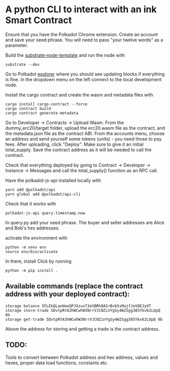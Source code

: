 # A python CLI to interact with an ink Smart Contract 


Ensure that you have the Polkadot Chrome extension. Create an account and save your seed phrase. 
You will need to pass "your twelve words" as a parameter. 

Build the [substrate-node-template](https://github.com/substrate-developer-hub/substrate-node-template) and run the node with 
```
substrate --dev
```

Go to Polkadot [explorer](https://polkadot.js.org/apps/#/explorer) where you should see updating blocks if everything is fine. In the dropdown menu on the left connect to the local development node.

Install the cargo contract and create the wasm and metadata files with 
```
cargo install cargo-contract --force
cargo contract build
cargo contract generate-metadata
```


Go to Developer -> Contracts -> Upload Wasm. 
From the dummy_erc20/target folder, upload the erc20.wasm file as the contract, and the metadata.json file as the contract ABI. From the accounts menu, choose an address and send yourself some tokens (units) - you need those to pay fees. After uploading, click "Deploy". Make sure to give it an initial total_supply. 
Save the contract address as it will be needed to call the contract. 

Check that everything deployed by going to Contract -> Developer -> Instance -> Messages and call the total_supply() function as an RPC call. 

Have the polkadot-js-api installed locally with 
```
yarn add @polkadot/api
yarn global add @polkadot/api-cli
```

Check that it works with 
```
polkadot-js-api query.timestamp.now
```

In query.py add your seed phrase.
The buyer and seller addresses are Alice and Bob's hex addresses. 

activate the environment with 
```
python -m venv env
source env/bin/activate
```

In there, install Click by running  
```
python -m pip install .
```

## Available commands (replace the contract address with your deployed contract): 

```
storage balance 5FLEkQLanHeoQPJXzuxT3eVBRh8A5rBvb5sMajfJeV8EJyXT 
storage store-trade 5DvtpRYA3hWCwhW3NrrVJCNZinYgSy4W2Sgg38SYkv62LUpQ 0b
storage get-trade 5DvtpRYA3hWCwhW3NrrVJCNZinYgSy4W2Sgg38SYkv62LUpQ 0b
```

Above the address for storing and getting a trade is the contract address. 

## TODO: 

Tools to convert between Polkadot address and hex address, values and hexes, proper data load functions, constants etc. 